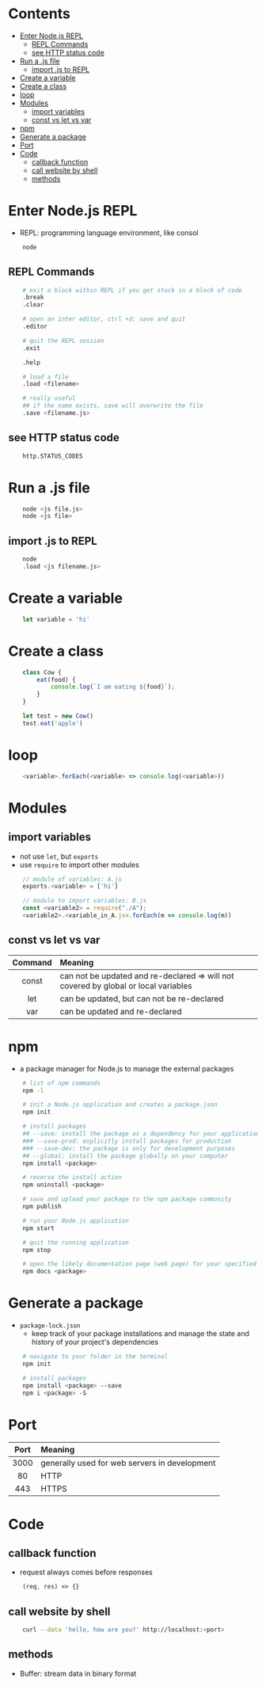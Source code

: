 <!-- omit in toc -->
# Contents
- [Enter Node.js REPL](#enter-nodejs-repl)
  - [REPL Commands](#repl-commands)
  - [see HTTP status code](#see-http-status-code)
- [Run a .js file](#run-a-js-file)
  - [import .js to REPL](#import-js-to-repl)
- [Create a variable](#create-a-variable)
- [Create a class](#create-a-class)
- [loop](#loop)
- [Modules](#modules)
  - [import variables](#import-variables)
  - [const vs let vs var](#const-vs-let-vs-var)
- [npm](#npm)
- [Generate a package](#generate-a-package)
- [Port](#port)
- [Code](#code)
  - [callback function](#callback-function)
  - [call website by shell](#call-website-by-shell)
  - [methods](#methods)



# Enter Node.js REPL
* REPL: programming language environment, like consol
```bash
    node
```
## REPL Commands
```bash
    # exit a block within REPL if you get stuck in a block of code
    .break
    .clear

    # open an inter editor, ctrl +d: save and quit 
    .editor

    # quit the REPL session
    .exit

    .help

    # load a file
    .load <filename>

    # really useful
    ## if the name exists, save will overwrite the file
    .save <filename.js>

```
## see HTTP status code
```bash
    http.STATUS_CODES

```


# Run a .js file
```bash
    node <js file.js>
    node <js file>


```
## import .js to REPL
```bash
    node
    .load <js filename.js>

```

# Create a variable
```javascript
    let variable = 'hi'
```

# Create a class
```javascript
    class Cow {
        eat(food) {
            console.log(`I am eating ${food}`);
        }
    }

    let test = new Cow()
    test.eat('apple')

```

# loop
```javascript
    <variable>.forEach(<variable> => console.log(<variable>))

```

# Modules
## import variables
* not use `let`, but `exports`
* use `require` to import other modules

```javascript
    // module of variables: A.js
    exports.<variable> = ['hi']

    // module to import variables: B.js
    const <variable2> = require("./A");
    <variable2>.<variable_in_A.js>.forEach(m => console.log(m))
```
## const vs let vs var
|Command|Meaning|
|:---:|:---|
|const|can not be updated and re-declared => will not covered by global or local variables|
|let|can be updated, but can not be re-declared|
|var|can be updated and re-declared|


# npm
* a package manager for Node.js to manage the external packages

```bash
    # list of npm commands
    npm -l

    # init a Node.js application and creates a package.json
    npm init 

    # install packages
    ## --save: install the package as a dependency for your application
    ### --save-prod: explicitly install packages for production
    ### --save-dev: the package is only for development purposes
    ## --global: install the package globally on your computer 
    npm install <package>

    # reverse the install action
    npm uninstall <package>

    # save and upload your package to the npm package community
    npm publish

    # run your Node.js application
    npm start

    # quit the running application
    npm stop

    # open the likely documentation page (web page) for your specified package 
    npm docs <package>


```

# Generate a package
* `package-lock.json`
  * keep track of your package installations and manage the state and history of your project's dependencies
```bash
    # navigate to your folder in the terminal
    npm init

    # install packages
    npm install <package> --save
    npm i <package> -S

```

# Port
|Port|Meaning|
|:---:|:---|
|3000|generally used for web servers in development|
|80|HTTP|
|443|HTTPS|


# Code
## callback function
* request always comes before responses

```javascript
    (req, res) => {}
```

## call website by shell
```bash
    curl --data 'hello, how are you?' http://localhost:<port>

```

## methods
* Buffer: stream data in binary format